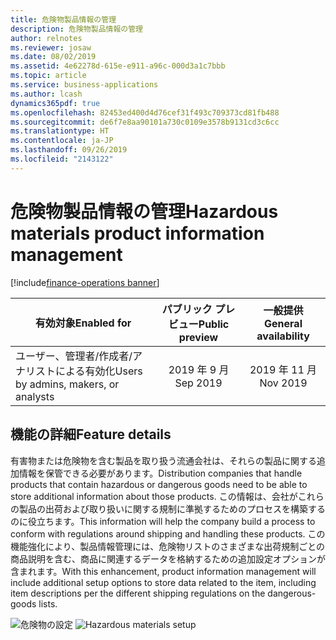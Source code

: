 ```yaml
---
title: 危険物製品情報の管理
description: 危険物製品情報の管理
author: relnotes
ms.reviewer: josaw
ms.date: 08/02/2019
ms.assetid: 4e62278d-615e-e911-a96c-000d3a1c7bbb
ms.topic: article
ms.service: business-applications
ms.author: lcash
dynamics365pdf: true
ms.openlocfilehash: 82453ed400d4d76cef31f493c709373cd81fb488
ms.sourcegitcommit: de6f7e8aa90101a730c0109e3578b9131cd3c6cc
ms.translationtype: HT
ms.contentlocale: ja-JP
ms.lasthandoff: 09/26/2019
ms.locfileid: "2143122"
---
```

# <a name="hazardous-materials-product-information-management"></a><span data-ttu-id="edeb6-103">危険物製品情報の管理</span><span class="sxs-lookup"><span data-stu-id="edeb6-103">Hazardous materials product information management</span></span>
[!include[finance-operations banner](../includes/finance-operations.md)]

| <span data-ttu-id="edeb6-104">有効対象</span><span class="sxs-lookup"><span data-stu-id="edeb6-104">Enabled for</span></span>    |  <span data-ttu-id="edeb6-105">パブリック プレビュー</span><span class="sxs-lookup"><span data-stu-id="edeb6-105">Public preview</span></span> | <span data-ttu-id="edeb6-106">一般提供</span><span class="sxs-lookup"><span data-stu-id="edeb6-106">General availability</span></span> | 
| ---------- | :----------: |:----------: |
|<span data-ttu-id="edeb6-107">ユーザー、管理者/作成者/アナリストによる有効化</span><span class="sxs-lookup"><span data-stu-id="edeb6-107">Users by admins, makers, or analysts</span></span>|<span data-ttu-id="edeb6-108">2019 年 9 月</span><span class="sxs-lookup"><span data-stu-id="edeb6-108">Sep 2019</span></span>| <span data-ttu-id="edeb6-109">2019 年 11 月</span><span class="sxs-lookup"><span data-stu-id="edeb6-109">Nov 2019</span></span>|






## <a name="feature-details"></a><span data-ttu-id="edeb6-110">機能の詳細</span><span class="sxs-lookup"><span data-stu-id="edeb6-110">Feature details</span></span>
<!--feature detail start -->
<span data-ttu-id="edeb6-111">有害物または危険物を含む製品を取り扱う流通会社は、それらの製品に関する追加情報を保管できる必要があります。</span><span class="sxs-lookup"><span data-stu-id="edeb6-111">Distribution companies that handle products that contain hazardous or dangerous goods need to be able to store additional information about those products.</span></span> <span data-ttu-id="edeb6-112">この情報は、会社がこれらの製品の出荷および取り扱いに関する規制に準拠するためのプロセスを構築するのに役立ちます。</span><span class="sxs-lookup"><span data-stu-id="edeb6-112">This information will help the company build a process to conform with regulations around shipping and handling these products.</span></span> <span data-ttu-id="edeb6-113">この機能強化により、製品情報管理には、危険物リストのさまざまな出荷規制ごとの商品説明を含む、商品に関連するデータを格納するための追加設定オプションが含まれます。</span><span class="sxs-lookup"><span data-stu-id="edeb6-113">With this enhancement, product information management will include additional setup options to store data related to the item, including item descriptions per the different shipping regulations on the dangerous-goods lists.</span></span> 

<span data-ttu-id="edeb6-114">![危険物の設定](media/hazardous-materials-product-information-management-1.png "")
</span><span class="sxs-lookup"><span data-stu-id="edeb6-114">![Hazardous materials setup](media/hazardous-materials-product-information-management-1.png "")
</span></span><!--feature detail end -->











